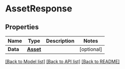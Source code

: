 # AssetResponse

## Properties
Name | Type | Description | Notes
------------ | ------------- | ------------- | -------------
**Data** | [**Asset**](.md) |  | [optional] 

[[Back to Model list]](../README.md#documentation-for-models) [[Back to API list]](../README.md#documentation-for-api-endpoints) [[Back to README]](../README.md)


